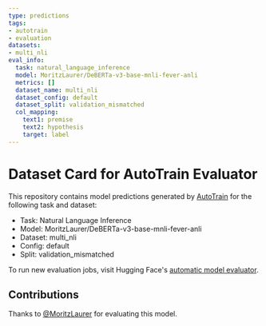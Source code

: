 ```yaml
---
type: predictions
tags:
- autotrain
- evaluation
datasets:
- multi_nli
eval_info:
  task: natural_language_inference
  model: MoritzLaurer/DeBERTa-v3-base-mnli-fever-anli
  metrics: []
  dataset_name: multi_nli
  dataset_config: default
  dataset_split: validation_mismatched
  col_mapping:
    text1: premise
    text2: hypothesis
    target: label
---
```

# Dataset Card for AutoTrain Evaluator

This repository contains model predictions generated by [AutoTrain](https://huggingface.co/autotrain) for the following task and dataset:

* Task: Natural Language Inference
* Model: MoritzLaurer/DeBERTa-v3-base-mnli-fever-anli
* Dataset: multi_nli
* Config: default
* Split: validation_mismatched

To run new evaluation jobs, visit Hugging Face's [automatic model evaluator](https://huggingface.co/spaces/autoevaluate/model-evaluator).

## Contributions

Thanks to [@MoritzLaurer](https://huggingface.co/MoritzLaurer) for evaluating this model.